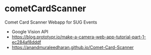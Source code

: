 # cometCardScanner
Comet Card Scanner Webapp for SUG Events

- Google Vision API
- https://blog.prototypr.io/make-a-camera-web-app-tutorial-part-1-ec284af8dddf
- https://anandmuraleedharan.github.io/Comet-Card-Scanner

